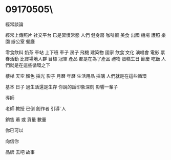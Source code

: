 # 09170505\

經常談論

經常上傳照片 社交平台
已是習慣常態
人們
健身房 咖啡廳 美食 出國 機場 護照
樂園 辦公室 餐廳 

零食飲料 奶茶 車站 上下班 車子 房子 飛機 建築物 國家 飲食˙文化 演唱會 電影 票眷活動 比賽場地人群 目標 冠軍
產品 都是在為了產品
禮物 蛋糕生日 節慶 吃飯
人們就是在這些循環之下


樓梯
天空
顏色 採光 影子
月曆 年曆
生活用品
採購
人們就是在這些循環

基本 日子
過生活還是生存
你說的話印象深刻
影響一輩子

導師

老師 教授
已倒
創作者
引導ˇ人

銷售
蕭 或
貨量
數量

你已可以

向信你

品牌
去吧
故事
